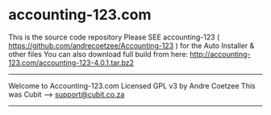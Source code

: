 # accounting-123.com
This is the source code repository
Please SEE accounting-123 ( https://github.com/andrecoetzee/Accounting-123  ) for the Auto Installer & other files
You can also download full build from here: http://accounting-123.com/accounting-123-4.0.1.tar.bz2
**********************************
Welcome to Accounting-123.com
Licensed GPL v3 by  Andre Coetzee
This was Cubit --> support@cubit.co.za
*********************************

